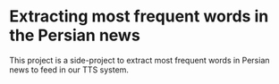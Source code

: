 # Extracting most frequent words in the Persian news

This project is a side-project to extract most frequent words in Persian news to feed in our TTS system. 